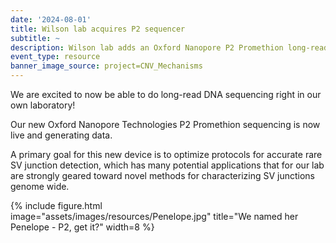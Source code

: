 ```yaml
---
date: '2024-08-01'
title: Wilson lab acquires P2 sequencer
subtitle: ~
description: Wilson lab adds an Oxford Nanopore P2 Promethion long-read sequencer
event_type: resource
banner_image_source: project=CNV_Mechanisms
---
```


We are excited to now be able to do long-read DNA sequencing right in our own laboratory!

Our new Oxford Nanopore Technologies P2 Promethion sequencing is now live and generating data.

A primary goal for this new device is to optimize protocols for accurate rare SV junction
detection, which has many potential applications that for our lab are strongly geared toward
novel methods for characterizing SV junctions genome wide.

{% include figure.html  
    image="assets/images/resources/Penelope.jpg"
    title="We named her Penelope - P2, get it?"
    width=8
%}

